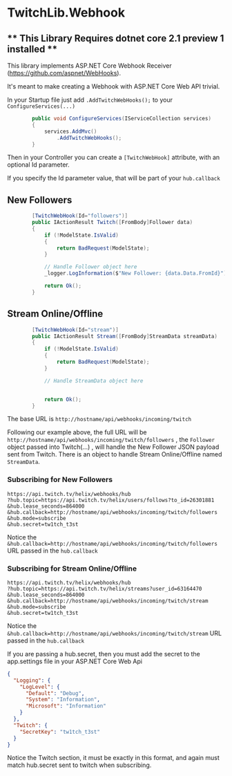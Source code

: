 # TwitchLib.Webhook

## \*\* **This Library Requires dotnet core 2.1 preview 1 installed** \*\*

This library implements ASP.NET Core Webhook Receiver (https://github.com/aspnet/WebHooks).

It's meant to make creating a Webhook with ASP.NET Core Web API trivial.

In your Startup file just add `.AddTwitchWebHooks();` to your `ConfigureServices(...)`

```csharp
        public void ConfigureServices(IServiceCollection services)
        {
            services.AddMvc()
                .AddTwitchWebHooks();
        }
```

Then in your Controller you can create a `[TwitchWebHook]` attribute, with an optional Id parameter.

If you specify the Id parameter value, that will be part of your `hub.callback`

## New Followers

```csharp
        [TwitchWebHook(Id="followers")]
        public IActionResult Twitch([FromBody]Follower data)
        {
            if (!ModelState.IsValid)
            {
                return BadRequest(ModelState);
            }

            // Handle Follower object here
            _logger.LogInformation($"New Follower: {data.Data.FromId}");

            return Ok();
        }
```

## Stream Online/Offline

```csharp
        [TwitchWebHook(Id="stream")]
        public IActionResult Stream([FromBody]StreamData streamData)
        {
            if (!ModelState.IsValid)
            {
                return BadRequest(ModelState);
            }

            // Handle StreamData object here


            return Ok();
        }
```

The base URL is `http://hostname/api/webhooks/incoming/twitch`

Following our example above, the full URL will be `http://hostname/api/webhooks/incoming/twitch/followers` , the `Follower` object passed into Twitch(...) , will handle the New Follower JSON payload sent from Twitch. There is an object to handle Stream Online/Offline named `StreamData`.

### Subscribing for New Followers

```
https://api.twitch.tv/helix/webhooks/hub
?hub.topic=https://api.twitch.tv/helix/users/follows?to_id=26301881
&hub.lease_seconds=864000
&hub.callback=http://hostname/api/webhooks/incoming/twitch/followers
&hub.mode=subscribe
&hub.secret=tw1tch_t3st
```

Notice the `&hub.callback=http://hostname/api/webhooks/incoming/twitch/followers` URL passed in the `hub.callback`

### Subscribing for Stream Online/Offline

```
https://api.twitch.tv/helix/webhooks/hub
?hub.topic=https://api.twitch.tv/helix/streams?user_id=63164470
&hub.lease_seconds=864000
&hub.callback=http://hostname/api/webhooks/incoming/twitch/stream
&hub.mode=subscribe
&hub.secret=tw1tch_t3st
```

Notice the `&hub.callback=http://hostname/api/webhooks/incoming/twitch/stream` URL passed in the `hub.callback`

If you are passing a hub.secret, then you must add the secret to the app.settings file in your ASP.NET Core Web Api

```json
{
  "Logging": {
    "LogLevel": {
      "Default": "Debug",
      "System": "Information",
      "Microsoft": "Information"
    }
  },
  "Twitch": {
    "SecretKey": "tw1tch_t3st"
  }
}
```

Notice the Twitch section, it must be exactly in this format, and again must match hub.secret sent to twitch when subscribing.
